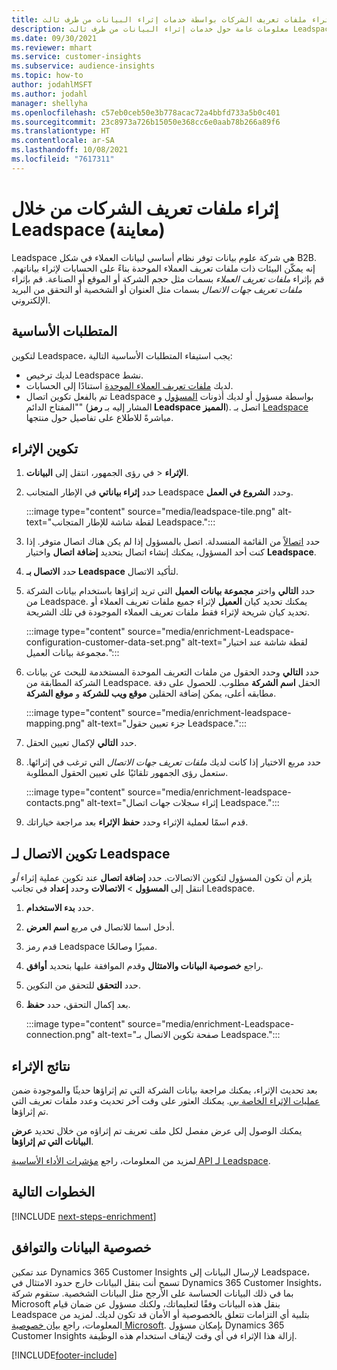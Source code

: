 ```yaml
---
title: إثراء ملفات تعريف الشركات بواسطة خدمات إثراء البيانات من طرف ثالث Leadspace‬
description: معلومات عامة حول خدمات إثراء البيانات من طرف ثالث Leadspace.
ms.date: 09/30/2021
ms.reviewer: mhart
ms.service: customer-insights
ms.subservice: audience-insights
ms.topic: how-to
author: jodahlMSFT
ms.author: jodahl
manager: shellyha
ms.openlocfilehash: c57eb0ceb50e3b778acac72a4bbfd733a5b0c401
ms.sourcegitcommit: 23c8973a726b15050e368cc6e0aab78b266a89f6
ms.translationtype: HT
ms.contentlocale: ar-SA
ms.lasthandoff: 10/08/2021
ms.locfileid: "7617311"
---
```

# <a name="enrichment-of-company-profiles-with-leadspace-preview"></a>إثراء ملفات تعريف الشركات من خلال Leadspace (معاينة)

Leadspace هي شركة علوم بيانات توفر نظام أساسي لبيانات العملاء في شكل B2B. إنه يمكّن البيئات ذات ملفات تعريف العملاء الموحدة بناءً على الحسابات لإثراء بياناتهم. قم بإثراء *ملفات تعريف العملاء* بسمات مثل حجم الشركة أو الموقع أو الصناعة. قم بإثراء *ملفات تعريف جهات الاتصال* بسمات مثل العنوان أو الشخصية أو التحقق من البريد الإلكتروني.

## <a name="prerequisites"></a>المتطلبات الأساسية

لتكوين Leadspace، يجب استيفاء المتطلبات الأساسية التالية:

- لديك ترخيص Leadspace نشط.
- لديك [ملفات تعريف العملاء الموحدة](customer-profiles.md) استنادًا إلى الحسابات.
- تم بالفعل تكوين اتصال Leadspace بواسطة مسؤول أو لديك أذونات [المسؤول](permissions.md#administrator) و "المفتاح الدائم" (المشار إليه بـ **رمز Leadspace المميز**). اتصل بـ [Leadspace](https://www.leadspace.com/leadspace-microsoft-dynamics-365/) مباشرةً للاطلاع على تفاصيل حول منتجها.

## <a name="configure-the-enrichment"></a>تكوين الإثراء

1. في رؤى الجمهور، انتقل إلى **البيانات‏‎** > **الإثراء**.

1. حدد **إثراء بياناتي** في الإطار المتجانب Leadspace وحدد **الشروع في العمل**.

   :::image type="content" source="media/leadspace-tile.png" alt-text="لقطة شاشة للإطار المتجانب Leadspace.":::

1. حدد [اتصالاً](connections.md) من القائمة المنسدلة. اتصل بالمسؤول إذا لم يكن هناك اتصال متوفر. إذا كنت أحد المسؤول، يمكنك إنشاء اتصال بتحديد **إضافة اتصال** واختيار **Leadspace**. 

1. حدد **الاتصال بـ Leadspace** لتأكيد الاتصال.

1. حدد **التالي** واختر **مجموعة بيانات العميل** التي تريد إثراؤها باستخدام بيانات الشركة من Leadspace. يمكنك تحديد كيان **العميل** لإثراء جميع ملفات تعريف العملاء أو تحديد كيان شريحة لإثراء فقط ملفات تعريف العملاء الموجودة في تلك الشريحة.

    :::image type="content" source="media/enrichment-Leadspace-configuration-customer-data-set.png" alt-text="لقطة شاشة عند اختيار مجموعة بيانات العميل.":::

1. حدد **التالي** وحدد الحقول من ملفات التعريف الموحدة المستخدمة للبحث عن بيانات الشركة المطابقة من Leadspace. الحقل **اسم الشركة** مطلوب. للحصول على دقة مطابقه أعلى، يمكن إضافة الحقلين **موقع ويب للشركة** و **موقع الشركة**.

   :::image type="content" source="media/enrichment-leadspace-mapping.png" alt-text="جزء تعيين حقول Leadspace.":::

1. حدد **التالي** لإكمال تعيين الحقل.

1. حدد مربع الاختيار إذا كانت لديك *ملفات تعريف جهات الاتصال* التي ترغب في إثرائها. ستعمل رؤى الجمهور تلقائيًا على تعيين الحقول المطلوبة.

   :::image type="content" source="media/enrichment-leadspace-contacts.png" alt-text="إثراء سجلات جهات اتصال Leadspace.":::
 
1. قدم اسمًا لعملية الإثراء وحدد **حفظ الإثراء** بعد مراجعة خياراتك.


## <a name="configure-the-connection-for-leadspace"></a>تكوين الاتصال لـ Leadspace 

يلزم أن تكون المسؤول لتكوين الاتصالات. حدد **إضافة اتصال** عند تكوين عملية إثراء *أو* انتقل إلى **المسؤول** > **الاتصالات** وحدد **إعداد** في تجانب Leadspace.

1. حدد **بدء الاستخدام‬**. 

1. أدخل اسما للاتصال في مربع **اسم العرض**.

1. قدم رمز Leadspace مميزًا وصالحًا.

1. راجع **خصوصية البيانات والامتثال** وقدم الموافقة عليها بتحديد **أوافق**.

1. حدد **التحقق** للتحقق من التكوين.

1. بعد إكمال التحقق، حدد **حفظ**.
   
   :::image type="content" source="media/enrichment-Leadspace-connection.png" alt-text="صفحة تكوين الاتصال بـ Leadspace.":::

## <a name="enrichment-results"></a>نتائج الإثراء

بعد تحديث الإثراء، يمكنك مراجعة بيانات الشركة التي تم إثراؤها حديثًا والموجودة ضمن [عمليات الإثراء الخاصة بي‬](enrichment-hub.md). يمكنك العثور على وقت آخر تحديث وعدد ملفات تعريف التي تم إثراؤها.

يمكنك الوصول إلى عرض مفصل لكل ملف تعريف تم إثراؤه من خلال تحديد **عرض البيانات التي تم إثراؤها**.

لمزيد من المعلومات، راجع [مؤشرات الأداء الأساسية API لـ Leadspace](https://support.leadspace.com/hc/en-us/sections/201997649-API).

## <a name="next-steps"></a>الخطوات التالية


[!INCLUDE [next-steps-enrichment](../includes/next-steps-enrichment.md)]

## <a name="data-privacy-and-compliance"></a>خصوصية البيانات والتوافق

عند تمكين Dynamics 365 Customer Insights لإرسال البيانات إلى Leadspace، تسمح أنت بنقل البيانات خارج حدود الامتثال في Dynamics 365 Customer Insights، بما في ذلك البيانات الحساسة على الأرجح مثل البيانات الشخصية. ستقوم شركة Microsoft بنقل هذه البيانات وفقًا لتعليماتك، ولكنك مسؤول عن ضمان قيام Leadspace بتلبية أي التزامات تتعلق بالخصوصية أو الأمان قد تكون لديك. لمزيد من المعلومات، راجع [بيان خصوصية Microsoft](https://go.microsoft.com/fwlink/?linkid=396732).
بإمكان مسؤول Dynamics 365 Customer Insights إزالة هذا الإثراء في أي وقت لإيقاف استخدام هذه الوظيفة.


[!INCLUDE[footer-include](../includes/footer-banner.md)]
